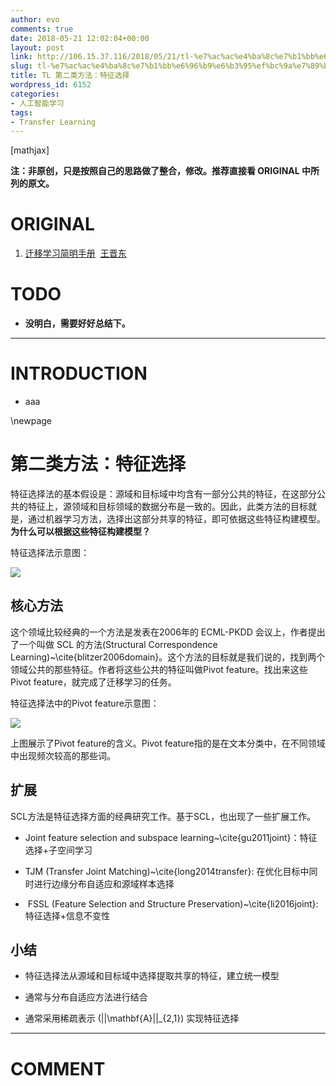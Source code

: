 ```yaml
---
author: evo
comments: true
date: 2018-05-21 12:02:04+00:00
layout: post
link: http://106.15.37.116/2018/05/21/tl-%e7%ac%ac%e4%ba%8c%e7%b1%bb%e6%96%b9%e6%b3%95%ef%bc%9a%e7%89%b9%e5%be%81%e9%80%89%e6%8b%a9/
slug: tl-%e7%ac%ac%e4%ba%8c%e7%b1%bb%e6%96%b9%e6%b3%95%ef%bc%9a%e7%89%b9%e5%be%81%e9%80%89%e6%8b%a9
title: TL 第二类方法：特征选择
wordpress_id: 6152
categories:
- 人工智能学习
tags:
- Transfer Learning
---
```


<!-- more -->

[mathjax]

**注：非原创，只是按照自己的思路做了整合，修改。推荐直接看 ORIGINAL 中所列的原文。**


# ORIGINAL





 	
  1. [迁移学习简明手册](https://github.com/jindongwang/transferlearning-tutorial)  [王晋东](https://zhuanlan.zhihu.com/p/35352154)




# TODO





 	
  * **没明白，需要好好总结下。**





* * *





# INTRODUCTION





 	
  * aaa






\newpage


# 第二类方法：特征选择


特征选择法的基本假设是：源域和目标域中均含有一部分公共的特征，在这部分公共的特征上，源领域和目标领域的数据分布是一致的。因此，此类方法的目标就是，通过机器学习方法，选择出这部分共享的特征，即可依据这些特征构建模型。**为什么可以根据这些特征构建模型？**

特征选择法示意图：


![](http://106.15.37.116/wp-content/uploads/2018/05/img_5b02b598a8634.png)





## 核心方法


这个领域比较经典的一个方法是发表在2006年的 ECML-PKDD 会议上，作者提出了一个叫做 SCL 的方法(Structural Correspondence Learning)~\cite{blitzer2006domain}。这个方法的目标就是我们说的，找到两个领域公共的那些特征。作者将这些公共的特征叫做Pivot feature。找出来这些Pivot feature，就完成了迁移学习的任务。

特征选择法中的Pivot feature示意图：


![](http://106.15.37.116/wp-content/uploads/2018/05/img_5b02b5d079114.png)


上图展示了Pivot feature的含义。Pivot feature指的是在文本分类中，在不同领域中出现频次较高的那些词。


## 扩展


SCL方法是特征选择方面的经典研究工作。基于SCL，也出现了一些扩展工作。



 	
  * Joint feature selection and subspace learning~\cite{gu2011joint}：特征选择+子空间学习

 	
  * TJM (Transfer Joint Matching)~\cite{long2014transfer}: 在优化目标中同时进行边缘分布自适应和源域样本选择

 	
  *  FSSL (Feature Selection and Structure Preservation)~\cite{li2016joint}: 特征选择+信息不变性





## 小结





 	
  * 特征选择法从源域和目标域中选择提取共享的特征，建立统一模型

 	
  * 通常与分布自适应方法进行结合

 	
  * 通常采用稀疏表示 \(||\mathbf{A}||_{2,1}\) 实现特征选择






















* * *





# COMMENT



